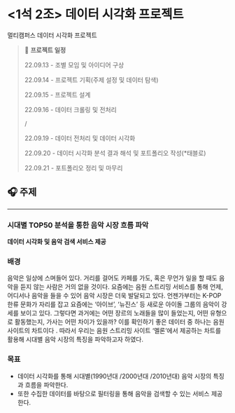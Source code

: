 # <1석 2조> 데이터 시각화 프로젝트
멀티캠퍼스 데이터 시각화 프로젝트


> 📌 **프로젝트 일정**
> 
> 22.09.13 - 조별 모임 및 아이디어 구상
> 
> 22.09.14 - 프로젝트 기획(주제 설정 및 데이터 탐색)
> 
> 22.09.15 - 프로젝트 설계
> 
> 22.09.16 - 데이터 크롤링 및 전처리
> 
> /
> 
> 22.09.19 - 데이터 전처리 및 데이터 시각화
> 
> 22.09.20 - 데이터 시각화 분석 결과 해석 및 포트폴리오 작성(*태블로)
> 
> 22.09.21 - 포트폴리오 정리 및 마무리

## 🎧 주제

---

### 시대별 TOP50 분석을 통한 음악 시장 흐름 파악

**데이터 시각화 및 음악 검색 서비스 제공**

### **배경**

 음악은 일상에 스며들어 있다. 거리를 걸어도 카페를 가도, 혹은 무언가 일을 할 때도 음악을 듣지 않는 사람은 거의 없을 것이다. 요즘에는 음원 스트리밍 서비스를 통해 언제, 어디서나 음악을 들을 수 있어 음악 시장은 더욱 발달되고 있다. 언젠가부터는 K-POP 한류 문화가 자리를 잡고 요즘에는 ‘아이브’, ‘뉴진스’ 등 새로운 아이돌 그룹의 음악이 강세를 보이고 있다. 그렇다면 과거에는 어떤 장르의 노래들을 많이 들었는지, 어떤 유형으로 활동했는지, 가사는 어떤 차이가 있을까? 이를 확인하기 좋은 데이터 중 하나는 음원 사이트의 차트이다 . 따라서 우리는 음원 스트리밍 사이트 ‘멜론’에서 제공하는 차트를 활용해 시대별 음악 시장의 특징을 파악하고자 하였다. 

### **목표**

- 데이터 시각화를 통해  시대별(1990년대 /2000년대 /2010년대) 음악 시장의 특징과 흐름을 파악한다.
- 또한 수집한 데이터를 바탕으로  필터링을 통해 음악을 검색할 수 있는 서비스 제공한다.
